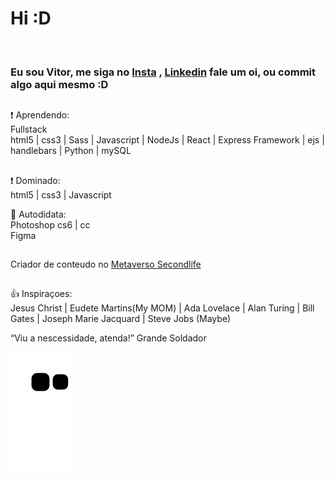 <h1>Hi :D </h1><br>
<h3>Eu sou <strong>Vitor</strong>, me siga no <a href="https://www.instagram.com/vitorschapieski/">Insta</a> , <a href="https://www.linkedin.com/in/vitor-schapieski-bbb6951b7/">Linkedin</a> fale um oi, ou commit algo aqui mesmo :D </h3>

##
:exclamation: Aprendendo:<br>
Fullstack<br>
html5 | css3 | Sass | Javascript | NodeJs | React | Express Framework | ejs | handlebars | Python | mySQL
##
:exclamation: Dominado:<br>
html5 | css3 | Javascript

:muscle: Autodidata: <br>
Photoshop cs6 | cc <br>
Figma

##
Criador de conteudo no <a href="https://secondlife.com/">Metaverso Secondlife<a>
##
 
:+1: Inspiraçoes: <br>
Jesus Christ | Eudete Martins(My MOM) | Ada Lovelace | Alan Turing | Bill Gates | Joseph Marie Jacquard | Steve Jobs (Maybe)


“Viu a nescessidade, atenda!” Grande Soldador



 
![Snake animation](https://github.com/vitorschapieski/vitorschapieski/blob/output/github-contribution-grid-snake.svg)





